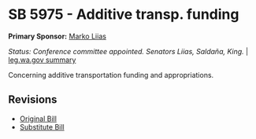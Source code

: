 # SB 5975 - Additive transp. funding
**Primary Sponsor:** [Marko Liias](/person/leg/marko.liias.md)

*Status: Conference committee appointed.  Senators Liias, Saldaña, King.* | [leg.wa.gov summary](https://app.leg.wa.gov/billsummary?BillNumber=5975&Year=2021)

Concerning additive transportation funding and appropriations.

## Revisions
* [Original Bill](1/)
* [Substitute Bill](S/)